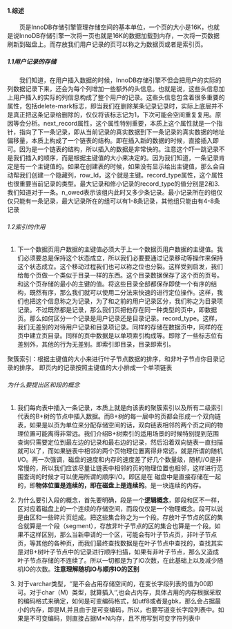 #### 1.综述

&emsp;&emsp;页是InnoDB存储引擎管理存储空间的基本单位，一个页的大小是16K，也就是说InnoDB存储引擎一次将一页也就是16K的数据加载到内存，一次将一页数据刷新到磁盘上。而存放我们用户记录的页可以称之为数据页或者是索引页。

##### 1.1用户记录的存储

&emsp;&emsp;我们知道，在用户插入数据的时候，InnoDB存储引擎不但会把用户的实际的列数据记录下来，还会为每个列增加一些额外的头信息。也就是说，这些头信息加上用户插入的实际的列信息构成了整个用户的记录。这些头信息包含着很多重要的属性，包括delete-mark标志，即当我们在删除某条记录记录时，实际上底层并不是真正把这条记录给删除的，仅仅将该标志记为1，下次可能会空间重复复用。原因等会分析。next_record属性，这个属性特别重要，本质上这个属性就是一个指针，指向了下一条记录，即从当前记录的真实数据到下一条记录的真实数据的地址偏移量，本质上构成了一个链表的结构。即在插入新的数据的时候，直接插入即可。因为是一个链表的结构，所以插入的数据是非常快的。注意这个吓一跳记录不是我们插入的顺序，而是根据主键值的大小来决定的。因为我们知道，一条记录肯定是有一个主键值的。如果在创建表的时候，如果没有显示给出主键值，那么会自动帮我们创建一个隐藏列，row_Id，这个就是主键。record_type属性，这个属性也很重要当前记录的类型。最大记录和修小记录的record_type的值分别是2和3.我们知道对于一条。n_owed表示该组内此时又多少条记录。最小记录所在的组仅仅只能有一条记录，最大记录所在的组可以有1-8条记录，其他组只能由有4-8条记录

###### 1.2索引的作用

   1. 下一个数据页用户数据的主键值必须大于上一个数据页用户数据的主键值。我们必须要总是保持这个状态成立，所以我们必要要通过记录移动等操作来保持这个状态成立。这个移动过程我们也可以称之位也分裂。这样受到启发，我们给每个页做一个类似于目录一样的东西。这个目录数据保存了这个页的页号。和这个页存储的最小的主键的值。将这些目录全部都保存即使一个有序的结构，既然有序，那么我们就可以使用二分法来快速的进行定位操作。这样，我们也把这个信息称之为记录，为了和之前的用户记录区分，我们称之为目录项记录。不过既然都是记录，那么我们页把他存在同一种类型的页中，即数据页。那么如何区分一个记录是用户记录还是目录记录。record_type。这样，我们无差别的对待用户记录和目录项记录。同样的存储在数据页中，同样的在页中建立页目录。同样的页中数据是以单项索引构成等。即除了一些标志位有差别外，其他的行为无差别。即索引即目录，目录即索引。

   聚簇索引：根据主键值的大小来进行叶子节点数据的排序，和非叶子节点你目录记录的排序。
   即页内的记录按照主键值的大小排成一个单项链表

###### 为什么要提出区和段的概念

   1. 我们每向表中插入一条记录，本质上就是向该表的聚簇索引以及所有二级索引代表的B+树的节点中插入数据。而B+树的每一层中的页都会形成一个双向链表，如果是以页为单位来分配存储空间的话，双向链表相邻的两个页之间的物理位置可能离得非常远。我们介绍B+树索引的适用场景的时候特别提到范围查询只需要定位到最左边的记录和最右边的记录，然后沿着双向链表一直扫描就可以了，而如果链表中相邻的两个页物理位置离得非常远，就是所谓的随机I/O。再一次强调，磁盘的速度和内存的速度差了好几个数量级，随机I/O是非常慢的，所以我们应该尽量让链表中相邻的页的物理位置也相邻，这样进行范围查询的时候才可以使用所谓的顺序I/O。即区是在
   磁盘中是直接存储在一起的，即**物体位置是连续的，即在磁盘上是连续的**。是一块连续的内存。

   2. 为什么要引入段的概念，首先要明确，段是一个**逻辑概念**，即段和区不一样，区对应着磁盘上的一个连续的存储空间，而段仅仅是一个物理概念。段可以说是由区和一些碎片页组成。把这些集合称之为一个段。存放叶子节点的区的集合就算是一个段（segment），存放非叶子节点的区的集合也算是一个段。如果不这样区别，那么当新申请的一个区，可能会有叶子节点页，非叶子节点页，等其他的各种页，而我们最终查找数据是在叶子节点中查找的，查找其实是对B+树叶子节点中的记录进行顺序扫描，如果有非叶子节点，那么又造成叶子节点存储的不连续了。所以一切都是为了IO次数，在此基础上以及减少随机IO的次数。**注意理解随机IO与顺序IO的区别**

   3. 对于varchar类型，‘’是不会占用存储空间的，在变长字段列表的值为00即可。对于char（M）类型，就算插入‘’,也会占内存，具体占用的内存根据采取的编码格式来确定，如何是可变编码格式，如utf8或者是gbk，那么会占据最小的内存，即是M,并且由于是可变编码，所以，也要写道变长字段列表中。如果是不可变编码，则直接占据M*N内存，且不用写到可变字符列表中




